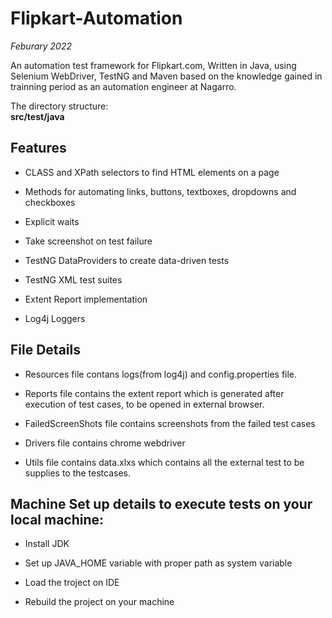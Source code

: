
# Flipkart-Automation
<i>Feburary 2022</i><br>
<p>An automation test framework for Flipkart.com, Written in Java, using Selenium WebDriver, TestNG and Maven based on the knowledge gained in trainning period as an automation engineer at Nagarro.</p>

</blockquote>

The directory structure:
<br />
<b>src/test/java</b><br />


## Features


- CLASS and XPath selectors to find HTML elements on a page

- Methods for automating links, buttons, textboxes, dropdowns and checkboxes

- Explicit waits

- Take screenshot on test failure

- TestNG DataProviders to create data-driven tests

- TestNG XML test suites

- Extent Report implementation

- Log4j Loggers


## File Details

- Resources file contans logs(from log4j) and config.properties file.

- Reports file contains the extent report which is generated after execution of test cases, to be opened in external browser.

- FailedScreenShots file contains screenshots from the failed test cases

- Drivers file contains chrome webdriver

- Utils file contains data.xlxs which contains all the external test to be supplies to the testcases. 


## Machine Set up details to execute tests on your local machine:

- Install JDK 

- Set up JAVA_HOME variable with proper path as system variable

- Load the troject on IDE

- Rebuild the project on your machine



